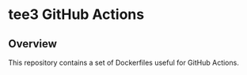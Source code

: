 # tee3 GitHub Actions

## Overview

This repository contains a set of Dockerfiles useful for GitHub
Actions.
